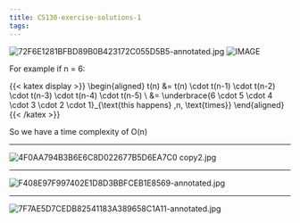 ```yaml
---
title: CS130-exercise-solutions-1
tags: 
---
```


![72F6E1281BFBD89B0B423172C055D5B5-annotated.jpg](/notes/68152D3F4C9C983C922ABFDE4991969D.jpg)
![IMAGE](/notes/42802F0CEFC96038C9D01EB2F0FA0ECB.jpg)

For example if n = 6:

{{< katex display >}}
\begin{aligned}
    t(n) &= t(n) \cdot t(n-1) \cdot t(n-2) \cdot t(n-3) \cdot t(n-4) \cdot t(n-5) \\
    &= \underbrace{6 \cdot 5 \cdot 4 \cdot 3 \cdot 2 \cdot 1}_{\text{this happens} \,n\, \text{times}}
\end{aligned}
{{< /katex >}}

So we have a time complexity of O(n)

---

![4F0AA794B3B6E6C8D022677B5D6EA7C0 copy2.jpg](/notes/75215D1316397B007FCB4F2069A6D9B7.jpg)

---


![F408E97F997402E1D8D3BBFCEB1E8569-annotated.jpg](/notes/0D2FD2A2043211E432460D6271160633.jpg)

---


![7F7AE5D7CEDB82541183A389658C1A11-annotated.jpg](/notes/84AFC70D22F86CBB836D20380991322E.jpg)
